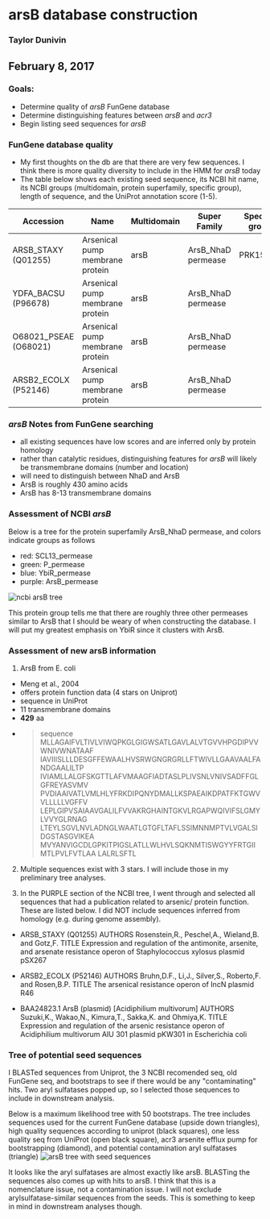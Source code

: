 # arsB database construction
### Taylor Dunivin
## February 8, 2017
### Goals: 
* Determine quality of _arsB_ FunGene database
* Determine distinguishing features between *arsB* and *acr3*
* Begin listing seed sequences for *arsB*

### FunGene database quality
* My first thoughts on the db are that there are very few sequences. I think there is more quality diversity to include in the HMM for *arsB* today
* The table below shows each existing seed sequence, its NCBI hit name, its NCBI groups (multidomain, protein superfamily, specific group), length of sequence, and the UniProt annotation score (1-5). 

| Accession | Name | Multidomain | Super Family | Specific group | Lenth (aa) | UniProt Score |
| --------- | ----- | ---------- | --------- | -------- | ------- | :-----: |
| ARSB_STAXY (Q01255) | Arsenical pump membrane protein | arsB | ArsB_NhaD permease | PRK15445 | 429 | 2 |
| YDFA_BACSU (P96678) | Arsenical pump membrane protein | arsB | ArsB_NhaD permease | | 435 | 2 |
| O68021_PSEAE (O68021) | Arsenical pump membrane protein | arsB | ArsB_NhaD permease |  | 425 | 2 |
| ARSB2_ECOLX (P52146) | Arsenical pump membrane protein | arsB | ArsB_NhaD permease | | 429 | 2 |

### *arsB* Notes from FunGene searching
* all existing sequences have low scores and are inferred only by protein homology
* rather than catalytic residues, distinguishing features for *arsB* will likely be transmembrane domains (number and location)
* will need to distinguish between NhaD and ArsB
* ArsB is roughly 430 amino acids
* ArsB has 8-13 transmembrane domains

### Assessment of NCBI *arsB*
Below is a tree for the protein superfamily ArsB_NhaD permease, and colors indicate groups as follows
* red: SCL13_permease
* green: P_permease
* blue: YbiR_permease
* purple: ArsB_permease

![ncbi arsB tree](https://github.com/ShadeLab/meta_arsenic/blob/master/database_construction/images/arsB_ncbi_grps.gif)

This protein group tells me that there are roughly three other permeases similar to ArsB that I should be weary of when constructing the database. I will put my greatest emphasis on YbiR since it clusters with ArsB. 

### Assessment of new arsB information
1. ArsB from E. coli
  * Meng et al., 2004
  * offers protein function data (4 stars on Uniprot)
  * sequence in UniProt
  * 11 transmembrane domains
  * __429__ aa
  * >sequence
  MLLAGAIFVLTIVLVIWQPKGLGIGWSATLGAVLALVTGVVHPGDIPVVWNIVWNATAAF
  IAVIIISLLLDESGFFEWAALHVSRWGNGRGRLLFTWIVLLGAAVAALFANDGAALILTP
  IVIAMLLALGFSKGTTLAFVMAAGFIADTASLPLIVSNLVNIVSADFFGLGFREYASVMV
  PVDIAAIVATLVMLHLYFRKDIPQNYDMALLKSPAEAIKDPATFKTGWVVLLLLLVGFFV
  LEPLGIPVSAIAAVGALILFVVAKRGHAINTGKVLRGAPWQIVIFSLGMYLVVYGLRNAG
  LTEYLSGVLNVLADNGLWAATLGTGFLTAFLSSIMNNMPTVLVGALSIDGSTASGVIKEA
  MVYANVIGCDLGPKITPIGSLATLLWLHVLSQKNMTISWGYYFRTGIIMTLPVLFVTLAA
  LALRLSFTL

2. Multiple sequences exist with 3 stars. I will include those in my preliminary tree analyses. 

3. In the PURPLE section of the NCBI tree, I went through and selected all sequences that had a publication related to arsenic/ protein function. These are listed below. I did NOT include sequences inferred from homology (e.g. during genome assembly). 

  * ARSB_STAXY (Q01255)
    AUTHORS   Rosenstein,R., Peschel,A., Wieland,B. and Gotz,F.
      TITLE     Expression and regulation of the antimonite, arsenite, and arsenate
                resistance operon of Staphylococcus xylosus plasmid pSX267

  * ARSB2_ECOLX (P52146)
   AUTHORS   Bruhn,D.F., Li,J., Silver,S., Roberto,F. and Rosen,B.P.
    TITLE     The arsenical resistance operon of IncN plasmid R46

  * BAA24823.1 ArsB (plasmid) [Acidiphilium multivorum]
    AUTHORS   Suzuki,K., Wakao,N., Kimura,T., Sakka,K. and Ohmiya,K.
      TITLE     Expression and regulation of the arsenic resistance operon of
                Acidiphilium multivorum AIU 301 plasmid pKW301 in Escherichia coli

### Tree of potential seed sequences
I BLASTed sequences from Uniprot, the 3 NCBI recomended seq, old FunGene seq, and bootstraps to see if there would be any "contaminating" hits. Two aryl sulfatases popped up, so I selected those sequences to include in downstream analysis. 

Below is a maximum likelihood tree with 50 bootstraps. The tree includes sequences used for the current FunGene database (upside down triangles), high quality sequences according to uniprot (black squares), one less quality seq from UniProt (open black square), acr3 arsenite efflux pump for bootstrapping (diamond), and potential contamination aryl sulfatases (triangle)
![arsB tree with seed sequences](https://github.com/ShadeLab/meta_arsenic/blob/master/database_construction/images/arsB_boot.png)

It looks like the aryl sulfatases are almost exactly like arsB. BLASTing the sequences also comes up with hits to arsB. I think that this is a nomenclature issue, not a contamination issue. I will not exclude arylsulfatase-similar sequences from the seeds. This is something to keep in mind in downstream analyses though. 
